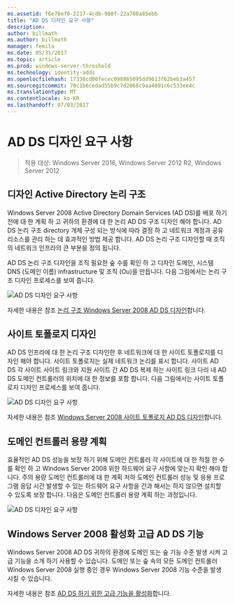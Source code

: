 ```yaml
---
ms.assetid: f6e76ef0-2217-4cdb-980f-22a780a85ebb
title: "AD DS 디자인 요구 사항"
description: 
author: billmath
ms.author: billmath
manager: femila
ms.date: 05/31/2017
ms.topic: article
ms.prod: windows-server-threshold
ms.technology: identity-adds
ms.openlocfilehash: 17338cd00fecec098865095dd9613f62beb3a457
ms.sourcegitcommit: 70c1b6cedad55b9c7d2068c9aa4891c6c533ee4c
ms.translationtype: MT
ms.contentlocale: ko-KR
ms.lasthandoff: 07/03/2017
---
```

# <a name="ad-ds-design-requirements"></a>AD DS 디자인 요구 사항

>적용 대상: Windows Server 2016, Windows Server 2012 R2, Windows Server 2012

  
## <a name="designing-the-active-directory-logical-structure"></a>디자인 Active Directory 논리 구조  
Windows Server 2008 Active Directory Domain Services (AD DS)를 배포 하기 전에 대 한 계획 하 고 귀하의 환경에 대 한 논리 AD DS 구조 디자인 해야 합니다. AD DS 논리 구조 directory 개체 구성 되는 방식에 따라 결정 하 고 네트워크 계정과 공유 리소스를 관리 하는 데 효과적인 방법 제공 합니다. AD DS 논리 구조 디자인할 때 조직의 네트워크 인프라의 큰 부분을 정의 됩니다.  
  
AD DS 논리 구조 디자인을 조직 필요한 숲 수를 확인 하 고 디자인 도메인, 시스템 DNS (도메인 이름) infrastructure 및 조직 (Ou)을 만듭니다. 다음 그림에서는 논리 구조 디자인 프로세스를 보여 줍니다.  
  
![AD DS 디자인 요구 사항](media/AD-DS-Design-Requirements/d5cebae6-a752-4063-a98f-473799c251bd.gif)  
  
자세한 내용은 참조 [논리 구조 Windows Server 2008 AD DS 디자인](Designing-the-Logical-Structure.md)합니다.  
  
## <a name="designing-the-site-topology"></a>사이트 토폴로지 디자인  
AD DS 인프라에 대 한 논리 구조 디자인한 후 네트워크에 대 한 사이트 토폴로지를 디자인 해야 합니다. 사이트 토폴로지는 실제 네트워크 논리를 표시 합니다. 사이트 AD DS 각 사이트 사이트 링크와 지원 사이트 간 AD DS 복제 하는 사이트 링크 다리 내 AD DS 도메인 컨트롤러의 위치에 대 한 정보를 포함 합니다. 다음 그림에서는 사이트 토폴로지 디자인 프로세스를 보여 줍니다.  
  
![AD DS 디자인 요구 사항](media/AD-DS-Design-Requirements/d34d43c0-437f-47cb-9b64-09c0f9ce6479.gif)  
  
자세한 내용은 참조 [Windows Server 2008 사이트 토폴로지 AD DS 디자인](Designing-the-Site-Topology.md)합니다.  
  
## <a name="planning-domain-controller-capacity"></a>도메인 컨트롤러 용량 계획  
효율적인 AD DS 성능을 보장 하기 위해 도메인 컨트롤러 각 사이트에 대 한 적절 한 수를 확인 하 고 Windows Server 2008 위한 하드웨어 요구 사항에 맞는지 확인 해야 합니다. 주의 용량 도메인 컨트롤러에 대 한 계획 저하 도메인 컨트롤러 성능 및 응용 프로그램 응답 시간 발생할 수 있는 하드웨어 요구 사항을 간과 해서는 하지 않으면 설치할 수 있도록 보장 합니다. 다음은 도메인 컨트롤러 용량 계획 하는 과정입니다.  
  
![AD DS 디자인 요구 사항](media/AD-DS-Design-Requirements/fff6ef22-5c7b-4478-ad76-42b296dcf769.gif)  
  
## <a name="enabling-windows-server-2008-advanced-ad-ds-features"></a>Windows Server 2008 활성화 고급 AD DS 기능  
Windows Server 2008 AD DS 귀하의 환경에 도메인 또는 숲 기능 수준 발생 시켜 고급 기능을 소개 하기 사용할 수 있습니다. 도메인 또는 숲 속의 모든 도메인 컨트롤러 Windows Server 2008 실행 중인 경우 Windows Server 2008 기능 수준을 발생 시킬 수 있습니다.  
  
자세한 내용은 참조 [AD DS 하기 위한 고급 기능을 활성화](../../ad-ds/plan/Enabling-Advanced-Features-for-AD-DS.md)합니다.  
  


